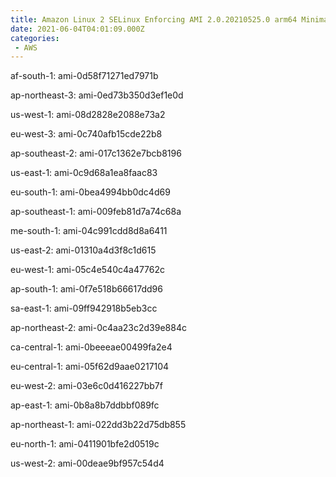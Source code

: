 ```yaml
---
title: Amazon Linux 2 SELinux Enforcing AMI 2.0.20210525.0 arm64 Minimal HVM gp2
date: 2021-06-04T04:01:09.000Z
categories:
 - AWS
---
```


af-south-1: ami-0d58f71271ed7971b

ap-northeast-3: ami-0ed73b350d3ef1e0d

us-west-1: ami-08d2828e2088e73a2

eu-west-3: ami-0c740afb15cde22b8

ap-southeast-2: ami-017c1362e7bcb8196

us-east-1: ami-0c9d68a1ea8faac83

eu-south-1: ami-0bea4994bb0dc4d69

ap-southeast-1: ami-009feb81d7a74c68a

me-south-1: ami-04c991cdd8d8a6411

us-east-2: ami-01310a4d3f8c1d615

eu-west-1: ami-05c4e540c4a47762c

ap-south-1: ami-0f7e518b66617dd96

sa-east-1: ami-09ff942918b5eb3cc

ap-northeast-2: ami-0c4aa23c2d39e884c

ca-central-1: ami-0beeeae00499fa2e4

eu-central-1: ami-05f62d9aae0217104

eu-west-2: ami-03e6c0d416227bb7f

ap-east-1: ami-0b8a8b7ddbbf089fc

ap-northeast-1: ami-022dd3b22d75db855

eu-north-1: ami-0411901bfe2d0519c

us-west-2: ami-00deae9bf957c54d4

